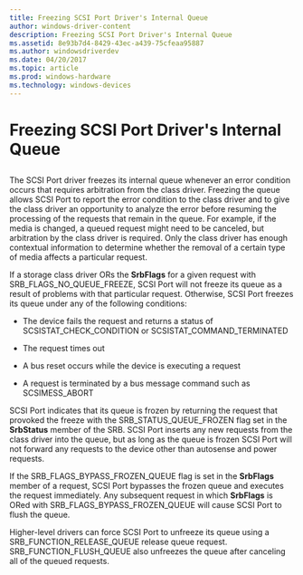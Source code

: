 ```yaml
---
title: Freezing SCSI Port Driver's Internal Queue
author: windows-driver-content
description: Freezing SCSI Port Driver's Internal Queue
ms.assetid: 8e93b7d4-8429-43ec-a439-75cfeaa95887
ms.author: windowsdriverdev
ms.date: 04/20/2017
ms.topic: article
ms.prod: windows-hardware
ms.technology: windows-devices
---
```


# Freezing SCSI Port Driver's Internal Queue


## <span id="ddk_freezing_scsi_port_drivers_internal_queue_kg"></span><span id="DDK_FREEZING_SCSI_PORT_DRIVERS_INTERNAL_QUEUE_KG"></span>


The SCSI Port driver freezes its internal queue whenever an error condition occurs that requires arbitration from the class driver. Freezing the queue allows SCSI Port to report the error condition to the class driver and to give the class driver an opportunity to analyze the error before resuming the processing of the requests that remain in the queue. For example, if the media is changed, a queued request might need to be canceled, but arbitration by the class driver is required. Only the class driver has enough contextual information to determine whether the removal of a certain type of media affects a particular request.

If a storage class driver ORs the **SrbFlags** for a given request with SRB\_FLAGS\_NO\_QUEUE\_FREEZE, SCSI Port will not freeze its queue as a result of problems with that particular request. Otherwise, SCSI Port freezes its queue under any of the following conditions:

-   The device fails the request and returns a status of SCSISTAT\_CHECK\_CONDITION or SCSISTAT\_COMMAND\_TERMINATED

-   The request times out

-   A bus reset occurs while the device is executing a request

-   A request is terminated by a bus message command such as SCSIMESS\_ABORT

SCSI Port indicates that its queue is frozen by returning the request that provoked the freeze with the SRB\_STATUS\_QUEUE\_FROZEN flag set in the **SrbStatus** member of the SRB. SCSI Port inserts any new requests from the class driver into the queue, but as long as the queue is frozen SCSI Port will not forward any requests to the device other than autosense and power requests.

If the SRB\_FLAGS\_BYPASS\_FROZEN\_QUEUE flag is set in the **SrbFlags** member of a request, SCSI Port bypasses the frozen queue and executes the request immediately. Any subsequent request in which **SrbFlags** is ORed with SRB\_FLAGS\_BYPASS\_FROZEN\_QUEUE will cause SCSI Port to flush the queue.

Higher-level drivers can force SCSI Port to unfreeze its queue using a SRB\_FUNCTION\_RELEASE\_QUEUE release queue request. SRB\_FUNCTION\_FLUSH\_QUEUE also unfreezes the queue after canceling all of the queued requests.

 

 




